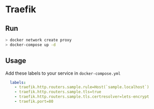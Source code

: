# Traefik

## Run

```sh
> docker network create proxy
> docker-compose up -d
```

## Usage

Add these labels to your service in `docker-compose.yml`

```yml
  labels:
    - traefik.http.routers.sample.rule=Host(`sample.localhost`)
    - traefik.http.routers.sample.tls=true
    - traefik.http.routers.sample.tls.certresolver=lets-encrypt
    - traefik.port=80
```
